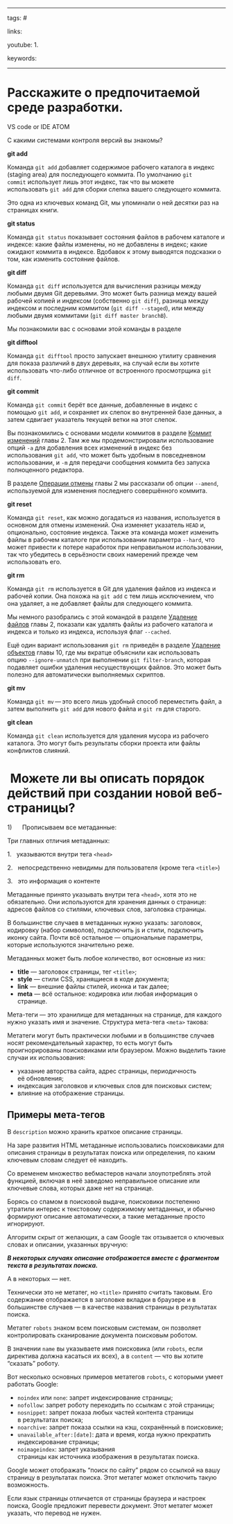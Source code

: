 ____

tags: #

links: 

youtube: 
1. 

keywords:

_____

# Расскажите о предпочитаемой среде разработки.

VS code or IDE ATOM

С какими системами контроля версий вы знакомы?

**git add**

Команда `git add` добавляет содержимое рабочего каталога в индекс (staging area) для последующего коммита. По умолчанию `git commit` использует лишь этот индекс, так что вы можете использовать `git add` для сборки слепка вашего следующего коммита.

Это одна из ключевых команд Git, мы упоминали о ней десятки раз на страницах книги.

**git status**

Команда `git status` показывает состояния файлов в рабочем каталоге и индексе: какие файлы изменены, но не добавлены в индекс; какие ожидают коммита в индексе. Вдобавок к этому выводятся подсказки о том, как изменить состояние файлов.

**git diff**

Команда `git diff` используется для вычисления разницы между любыми двумя Git деревьями. Это может быть разница между вашей рабочей копией и индексом (собственно `git diff`), разница между индексом и последним коммитом (`git diff --staged`), или между любыми двумя коммитами (`git diff master branchB`).

Мы познакомили вас с основами этой команды в разделе 

**git difftool**

Команда `git difftool` просто запускает внешнюю утилиту сравнения для показа различий в двух деревьях, на случай если вы хотите использовать что-либо отличное от встроенного просмотрщика `git diff`.

**git commit**

Команда `git commit` берёт все данные, добавленные в индекс с помощью `git add`, и сохраняет их слепок во внутренней базе данных, а затем сдвигает указатель текущей ветки на этот слепок.

Вы познакомились с основами модели коммитов в разделе [Коммит изменений](https://git-scm.com/book/ru/v2/ch00/r_committing_changes) главы 2. Там же мы продемонстрировали использование опций `-a` для добавления всех изменений в индекс без использования `git add`, что может быть удобным в повседневном использовании, и `-m` для передачи сообщения коммита без запуска полноценного редактора.

В разделе [Операции отмены](https://git-scm.com/book/ru/v2/ch00/r_undoing) главы 2 мы рассказали об опции `--amend`, используемой для изменения последнего совершённого коммита.

**git reset**

Команда `git reset`, как можно догадаться из названия, используется в основном для отмены изменений. Она изменяет указатель `HEAD` и, опционально, состояние индекса. Также эта команда может изменить файлы в рабочем каталоге при использовании параметра `--hard`, что может привести к потере наработок при неправильном использовании, так что убедитесь в серьёзности своих намерений прежде чем использовать его.

**git rm**

Команда `git rm` используется в Git для удаления файлов из индекса и рабочей копии. Она похожа на `git add` с тем лишь исключением, что она удаляет, а не добавляет файлы для следующего коммита.

Мы немного разобрались с этой командой в разделе [Удаление файлов](https://git-scm.com/book/ru/v2/ch00/r_removing_files) главы 2, показали как удалять файлы из рабочего каталога и индекса и только из индекса, используя флаг `--cached`.

Ещё один вариант использования `git rm` приведён в разделе [Удаление объектов](https://git-scm.com/book/ru/v2/ch00/r_removing_objects) главы 10, где мы вкратце объяснили как использовать опцию `--ignore-unmatch` при выполнении `git filter-branch`, которая подавляет ошибки удаления несуществующих файлов. Это может быть полезно для автоматически выполняемых скриптов.

**git mv**

Команда `git mv` — это всего лишь удобный способ переместить файл, а затем выполнить `git add` для нового файла и `git rm` для старого.

**git clean**

Команда `git clean` используется для удаления мусора из рабочего каталога. Это могут быть результаты сборки проекта или файлы конфликтов слияний.

#  Можете ли вы описать порядок действий при создании новой веб-страницы?

1)      Прописываем все метаданные:

Три главных отличия метаданных:

1.   указываются внутри тега `<head>`

2.   непосредственно невидимы для пользователя (кроме тега `<title>`)

3.   это информация о контенте

Метаданные принято указывать внутри тега `<head>`, хотя это не обязательно. Они используются для хранения данных о странице: адресов файлов со стилями, ключевых слов, заголовка страницы.

В большинстве случаев в метаданных нужно указать: заголовок, кодировку (набор символов), подключить js и стили, подключить иконку сайта. Почти всё остальное — опциональные параметры, которые используются значительно реже.

Метаданных может быть любое количество, вот основные из них:

- **title** — заголовок страницы, тег `<title>`;
- **style** — стили CSS, хранящиеся в коде документа;
- **link** — внешние файлы стилей, иконка и так далее;
- **meta** — всё остальное: кодировка или любая информация о странице.

Мета-теги — это хранилище для метаданных на странице, для каждого нужно указать имя и значение. Структура мета-тега `<meta>` такова:

<meta name="keywords" content="уроки, вёрстка">

Метатеги могут быть практически любыми и в большинстве случаев носят рекомендательный характер, то есть могут быть проигнорированы поисковиками или браузером. Можно выделить такие случаи их использования:

- указание авторства сайта, адрес страницы, периодичность её обновления;
- индексация заголовков и ключевых слов для поисковых систем;
- влияние на отображение страницы.

## Примеры мета-тегов

<meta name="description" content="Описание страницы">

В `description` можно хранить краткое описание страницы.

На заре развития HTML метаданные использовались поисковиками для описания страницы в результатах поиска или определения, по каким ключевым словам следует её находить.

Со временем множество вебмастеров начали злоупотреблять этой функцией, включая в неё заведомо неправильное описание или ключевые слова, которых даже нет на странице.

Борясь со спамом в поисковой выдаче, поисковики постепенно утратили интерес к текстовому содержимому метаданных, и обычно формируют описание автоматически, а такие метаданные просто игнорируют.

Алгоритм скрыт от желающих, а сам Google так отзывается о ключевых словах и описании, указанных вручную:

**_В некоторых случаях описание отображается вместе с фрагментом текста в результатах поиска._**

А в некоторых — нет.

<title>Название страницы</title>

Технически это не метатег, но `<title>` принято считать таковым. Его содержание отображается в заголовке вкладки в браузере и в большинстве случаев — в качестве названия страницы в результатах поиска.

<meta name="robots" content="...">

<meta name="googlebot" content="...">

Метатег `robots` знаком всем поисковым системам, он позволяет контролировать сканирование документа поисковым роботом.

В значении `name` вы указываете имя поисковика (или `robots`, если директива должна касаться их всех), а в `content` — что вы хотите “сказать” роботу.

Вот несколько основных примеров метатегов `robots`, с которыми умеет работать Google:

- `noindex` или `none`: запрет индексирование страницы;
- `nofollow`: запрет роботу переходить по ссылкам с этой страницы;
- `nosnippet`: запрет показа любых частей контента страницы в результатах поиска;
- `noarchive`: запрет показа ссылки на кэш, сохранённый в поисковике;
- `unavailable_after:[date]`: дата и время, когда нужно прекратить индексирование страницы;
- `noimageindex`: запрет указывания страницы как источника изображения в результатах поиска.

<meta name="google" content="nositelinkssearchbox">

Google может отображать “поиск по сайту” рядом со ссылкой на вашу страницу в результатах поиска. Этот метатег может отключить такую возможность.

<meta name="google" content="notranslate">

Если язык страницы отличается от страницы браузера и настроек поиска, Google предложит перевести документ. Этот метатег может указать, что перевод не нужен.

<meta name="viewport" content="width=device-width, initial-scale=1">